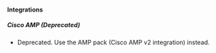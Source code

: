 
#### Integrations
##### Cisco AMP (Deprecated)
- Deprecated. Use the AMP pack (Cisco AMP v2 integration) instead.
